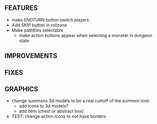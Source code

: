 ## FEATURES
- make ENDTURN button switch players
- Add SKIP button in rollzone
- Make pathtiles selectable
    - make action buttons appear when selecting a monster in dungeon state

## IMPROVEMENTS

## FIXES

## GRAPHICS
- change summons 3d models to be a real cuttoff of the summon icon
    - add icons to 3d models?
    - add item (chest or abstract box)
- TEST: change action icons to not have borders
